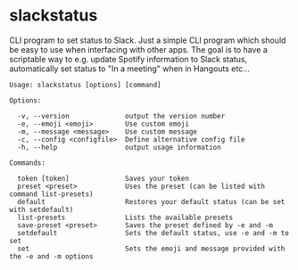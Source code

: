 # slackstatus
CLI program to set status to Slack. Just a simple CLI program which should be easy to use when interfacing with other apps. The goal is to have a scriptable way to e.g. update Spotify information to Slack status, automatically set status to "In a meeting" when in Hangouts etc...

    Usage: slackstatus [options] [command]

    Options:

      -v, --version              output the version number
      -e, --emoji <emoji>        Use custom emoji
      -m, --message <message>    Use custom message
      -c, --config <configfile>  Define alternative config file
      -h, --help                 output usage information

    Commands:

      token [token]              Saves your token
      preset <preset>            Uses the preset (can be listed with command list-presets)
      default                    Restores your default status (can be set with setdefault)
      list-presets               Lists the available presets
      save-preset <preset>       Saves the preset defined by -e and -m
      setdefault                 Sets the default status, use -e and -m to set
      set                        Sets the emoji and message provided with the -e and -m options